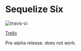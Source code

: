 # Sequelize Six
![travis-ci](https://travis-ci.org/ConciergeAuctions/sequelize-six.svg?branch=master)

[Trello](https://trello.com/b/PSnob0so/sequelize-six)

Pre-alpha release. does not work. 